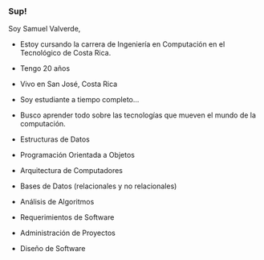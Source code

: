 ### Sup!

Soy Samuel Valverde, 

  - Estoy cursando la carrera de Ingeniería en Computación en el Tecnológico de Costa Rica.
  - Tengo 20 años
  - Vivo en San José, Costa Rica
  - Soy estudiante a tiempo completo...
  - Busco aprender todo sobre las tecnologías que mueven el mundo de la computación.
  
  -  Estructuras de Datos
  -  Programación Orientada a Objetos
  -  Arquitectura de Computadores
  -  Bases de Datos (relacionales y no relacionales)
  -  Análisis de Algoritmos
  -  Requerimientos de Software
  -  Administración de Proyectos
  -  Diseño de Software

<!--
**samvalverde/samvalverde** is a ✨ _special_ ✨ repository because its `README.md` (this file) appears on your GitHub profile.

Here are some ideas to get you started:

- 🔭 I’m currently working on ...
- 🌱 I’m currently learning ...
- 👯 I’m looking to collaborate on ...
- 🤔 I’m looking for help with ...
- 💬 Ask me about ...
- 📫 How to reach me: ...
- 😄 Pronouns: ...
- ⚡ Fun fact: ...
-->
